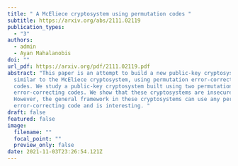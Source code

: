 ```yaml
---
title: " A McEliece cryptosystem using permutation codes "
subtitle: https://arxiv.org/abs/2111.02119
publication_types:
  - "3"
authors:
  - admin
  - Ayan Mahalanobis
doi: ""
url_pdf: https://arxiv.org/pdf/2111.02119.pdf
abstract: "This paper is an attempt to build a new public-key cryptosystem;
  similar to the McEliece cryptosystem, using permutation error-correcting
  codes. We study a public-key cryptosystem built using two permutation
  error-correcting codes. We show that these cryptosystems are insecure.
  However, the general framework in these cryptosystems can use any permutation
  error-correcting code and is interesting. "
draft: false
featured: false
image:
  filename: ""
  focal_point: ""
  preview_only: false
date: 2021-11-03T23:26:54.121Z
---
```

